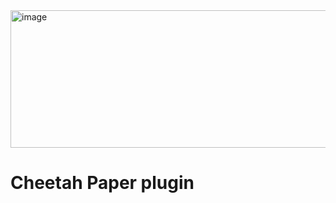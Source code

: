 <img width="1024" height="220" alt="image" src="https://github.com/user-attachments/assets/de4cf431-881b-483e-b702-f4cef7c8af62" />

# Cheetah Paper plugin

